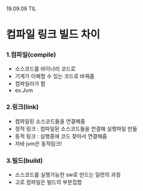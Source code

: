 19.09.09 TIL 

# 컴파일 링크 빌드 차이

### 1.컴파일(compile)

- 소스코드를 바이너리 코드로
- 기계가 이해할 수 있는 코드로 바꿔줌
- 컴파일러가 함
- ex.Jvm



### 2.링크(link)

- 컴파일된 소스코드들을 연결해줌
- 정적 링크 : 컴파일된 소스코드들을 연결해 실행파일 만듦
- 동적 링크 : 실행중에 코드 찾아서 연결해줌
- 자바 jvm은 동적링크!



### 3.빌드(build)

- 소스코드를 실행가능한 sw로 만드는 일련의 과정
- 고로 컴파일은 빌드의 부분집합

